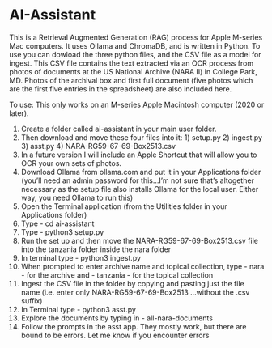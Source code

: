 # AI-Assistant
This is a Retrieval Augmented Generation (RAG) process for Apple M-series Mac computers. It uses Ollama and ChromaDB, and is written in Python.
To use you can dowload the three python files, and the CSV file as a model for ingest. This CSV file contains the text extracted via an OCR process from photos of documents at the US National Archive (NARA II) in College Park, MD. Photos of the archival box and first full document (five photos which are the first five entries in the spreadsheet) are also included here.

To use: This only works on an M-series Apple Macintosh computer (2020 or later). 

1. Create a folder called ai-assistant in your main user folder.
2. Then download and move these four files into it: 1) setup.py 2) ingest.py 3) asst.py 4) NARA-RG59-67-69-Box2513.csv
3. In a future version I will include an Apple Shortcut that will allow you to OCR your own sets of photos.
4. Download Ollama from ollama.com and put it in your Applications folder (you’ll need an admin password for this…I’m not sure that’s altogether necessary as the setup file also installs Ollama for the local user. Either way, you need Ollama to run this)
5. Open the Terminal application (from the Utilities folder in your Applications folder)
6. Type - cd ai-assistant
7. Type - python3 setup.py
8. Run the set up and then move the NARA-RG59-67-69-Box2513.csv file into the tanzania folder inside the nara folder
9. In terminal type - python3 ingest.py
10. When prompted to enter archive name and topical collection, type - nara - for the archive and - tanzania - for the topical collection
11. Ingest the CSV file in the folder by copying and pasting just the file name (i.e. enter only NARA-RG59-67-69-Box2513 ...without the .csv suffix)
12. In Terminal type - python3 asst.py
13. Explore the documents by typing in -   all-nara-documents
14. Follow the prompts in the asst app. They mostly work, but there are bound to be errors. Let me know if you encounter errors

